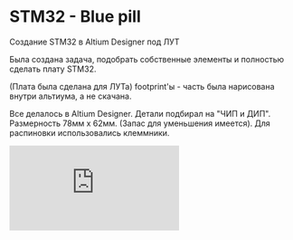 # STM32 - Blue pill
 Создание STM32 в Altium Designer под ЛУТ

Была создана задача, подобрать собственные элементы и полностью сделать плату STM32.

(Плата была сделана для ЛУТа)
footprint'ы - часть была нарисована внутри альтиума, а не скачана.

Все делалось в Altium Designer. Детали подбирал на "ЧИП и ДИП".
Размерность 78мм x 62мм. (Запас для уменьшения имеется).
Для распиновки использовались клеммники.  

![Image alt](https://github.com/Fang-engin18/STM32---Blue-pill/blob/main/top_lut.pdf)
